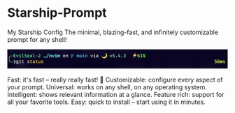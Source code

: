 # Starship-Prompt
My Starship Config
The minimal, blazing-fast, and infinitely customizable prompt for any shell!

<img src="Preview.png" alt="Preview" />

Fast: it's fast – really really fast! 🚀
Customizable: configure every aspect of your prompt.
Universal: works on any shell, on any operating system.
Intelligent: shows relevant information at a glance.
Feature rich: support for all your favorite tools.
Easy: quick to install – start using it in minutes.
